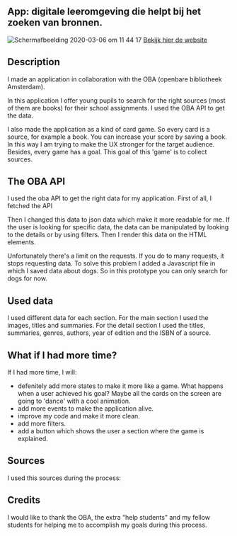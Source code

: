 ## App: digitale leeromgeving die helpt bij het zoeken van bronnen.
![Schermafbeelding 2020-03-06 om 11 44 17](https://user-images.githubusercontent.com/45489420/76076821-e387fb80-5f9f-11ea-96e6-29a20189f721.png)
[Bekijk hier de website]( https://jenniferslagt.github.io/project-1-1920/)

## Description
I made an application in collaboration with the OBA (openbare bibliotheek Amsterdam). 

In this application I offer young pupils to search for the right sources (most of them are books) for their school assignments. I used the OBA API to get the data. 

I also made the application as a kind of card game. So every card is a source, for example a book. You can increase your score by saving a book. In this way I am trying to make the UX stronger for the target audience. Besides,  every game has a goal. This goal of this 'game' is to collect sources. 

## The OBA API
I used the oba API to get the right data for my application. First of all, I fetched the API

Then I changed this data to json data which make it more readable for me. If the user is looking for specific data, the data can be manipulated by looking to the details or by  using filters. Then I render this data on the HTML elements.

Unfortunately there's a limit on the requests. If you do to many requests, it stops requesting data. To solve this problem I added a Javascript file in which I saved data about dogs. So in this prototype you can only search for dogs for now.

## Used data
I used different data for each section. For the main section I used the images, titles and summaries. For the detail section I used the titles, summaries, genres, authors, year of edition and the ISBN of a source.

## What if I had more time? 
If I had more time, I will:
- defenitely add more states to make it more like a game. What happens when a user achieved his goal? Maybe all the cards on the screen are going to 'dance' with a cool animation. 
- add more events to make the application alive. 
- improve my code and make it more clean. 
- add more filters.
- add a button which shows the user a section where the game is explained.

## Sources
I used this sources during the process: <br>

## Credits
I would like to thank the OBA, the extra "help students" and my fellow students for helping me to accomplish my goals during this process.

<!-- Add a link to your live demo in Github Pages 🌐-->

<!-- ☝️ replace this description with a description of your own work -->

<!-- replace the code in the /docs folder with your own, so you can showcase your work with GitHub Pages 🌍 -->

<!-- Add a nice poster image here at the end of the week, showing off your shiny frontend 📸 -->

<!-- Maybe a table of contents here? 📚 -->

<!-- How about a section that describes how to install this project? 🤓 -->

<!-- ...but how does one use this project? What are its features 🤔 -->

<!-- Maybe a checklist of done stuff and stuff still on your wishlist? ✅ -->

<!-- How about a license here? 📜 (or is it a licence?) 🤷 -->
